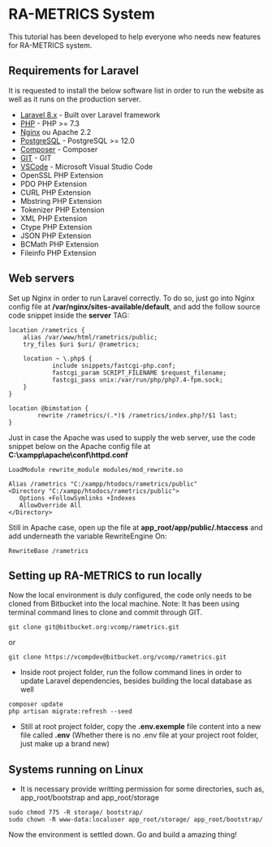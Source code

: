 # RA-METRICS System

This tutorial has been developed to help everyone who needs new features for RA-METRICS system.

## Requirements for Laravel

It is requested to install the below software list in order to run the website as well as it runs on the production server.

* [Laravel 8.x](https://laravel.com/docs/8.x) - Built over Laravel framework
* [PHP](http://www.php.net/) - PHP >= 7.3
* [Nginx](https://www.nginx.com/) ou Apache 2.2
* [PostgreSQL](https://www.postgresql.org/) - PostgreSQL >= 12.0
* [Composer](https://getcomposer.org/) - Composer
* [GIT](https://git-scm.com/) - GIT
* [VSCode](https://code.visualstudio.com/) - Microsoft Visual Studio Code
* OpenSSL PHP Extension
* PDO PHP Extension
* CURL PHP Extension
* Mbstring PHP Extension
* Tokenizer PHP Extension
* XML PHP Extension
* Ctype PHP Extension
* JSON PHP Extension
* BCMath PHP Extension
* Fileinfo PHP Extension

## Web servers

Set up Nginx in order to run Laravel correctly. To do so, just go into Nginx config file at **/var/nginx/sites-available/default**, and add the follow source code snippet inside the **server** TAG:

```
location /rametrics {
    alias /var/www/html/rametrics/public;
    try_files $uri $uri/ @rametrics;

    location ~ \.php$ {
            include snippets/fastcgi-php.conf;
            fastcgi_param SCRIPT_FILENAME $request_filename;
            fastcgi_pass unix:/var/run/php/php7.4-fpm.sock;
    }
}

location @bimstation {
        rewrite /rametrics/(.*)$ /rametrics/index.php?/$1 last;
}
```

Just in case the Apache was used to supply the web server, use the code snippet below on the Apache config file at **C:\xampp\apache\conf\httpd.conf**

```
LoadModule rewrite_module modules/mod_rewrite.so

Alias /rametrics "C:/xampp/htodocs/rametrics/public"
<Directory "C:/xampp/htodocs/rametrics/public">
   Options +FollowSymlinks +Indexes
   AllowOverride All
</Directory>

```

Still in Apache case, open up the file at **app_root/app/public/.htaccess** and add underneath the variable RewriteEngine On:

```
RewriteBase /rametrics
```

## Setting up RA-METRICS to run locally

Now the local environment is duly configured, the code only needs to be cloned from Bitbucket into the local machine. Note: It has been using terminal command lines to clone and commit through GIT.

```
git clone git@bitbucket.org:vcomp/rametrics.git
```
or
```
git clone https://vcompdev@bitbucket.org/vcomp/rametrics.git
```

* Inside root project folder, run the follow command lines in order to update Laravel dependencies, besides building the local database as well
```
composer update
php artisan migrate:refresh --seed
```
* Still at root project folder, copy the **.env.exemple** file content into a new file called **.env** (Whether there is no .env file at your project root folder, just make up a brand new)

## Systems running on Linux

* It is necessary provide writting permission for some directories, such as, app_root/bootstrap and app_root/storage

```
sudo chmod 775 -R storage/ bootstrap/
sudo chown -R www-data:localuser app_root/storage/ app_root/bootstrap/ 
```

Now the environment is settled down. Go and build a amazing thing!
